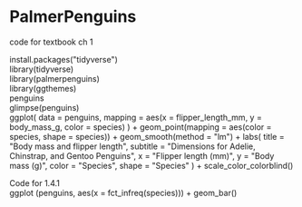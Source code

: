 # PalmerPenguins
code for textbook ch 1

install.packages("tidyverse")  
library(tidyverse)  
library(palmerpenguins)  
library(ggthemes)  
penguins  
glimpse(penguins)  
ggplot(
  data = penguins,
  mapping = aes(x = flipper_length_mm, y = body_mass_g, color = species)
) +
  geom_point(mapping = aes(color = species, shape = species)) +
  geom_smooth(method = "lm") +
  labs(
    title = "Body mass and flipper length",
    subtitle = "Dimensions for Adelie, Chinstrap, and Gentoo Penguins",
    x = "Flipper length (mm)", y = "Body mass (g)",
    color = "Species", shape = "Species"
  ) +
  scale_color_colorblind()  

  Code for 1.4.1  
ggplot (penguins, aes(x = fct_infreq(species))) + geom_bar()
